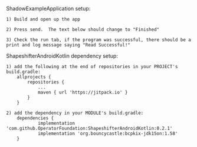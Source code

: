 ShadowExampleApplication setup:

    1) Build and open up the app

    2) Press send.  The text below should change to "Finished"

    3) Check the run tab, if the program was successful, there should be a print and log message saying "Read Successful!"

ShapeshifterAndroidKotlin dependency setup:

    1) add the following at the end of repositories in your PROJECT's build.gradle:
	    allprojects {
	    	repositories {
	    		...
	    		maven { url 'https://jitpack.io' }
	    	}
	    }

	2) add the dependency in your MODULE's build.gradle:
		dependencies {
    	        implementation 'com.github.OperatorFoundation:ShapeshifterAndroidKotlin:0.2.1'
    	        implementation 'org.bouncycastle:bcpkix-jdk15on:1.58'
    	}